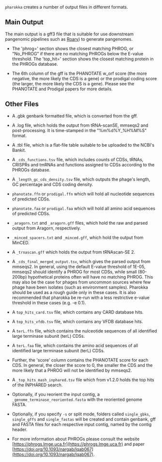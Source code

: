`pharokka` creates a number of output files in different formats.

Main Output
----------
The main output is a gff3 file that is suitable for use downstream pangenomic pipelines such as [Roary](https://sanger-pathogens.github.io/Roary/)) to generate pangenomes.

* The 'phrog=' section shows the closest matching PHROG, or "No_PHROG" if there are no matching PHROGs below the E-value threshold. The 'top_hit=' section shows the closest matching protein in the PHROGs database.

* The 6th column of the gff is the PHANOTATE w_orf score (the more negative, the more likely the CDS is a gene) or the prodigal coding score (the larger, the more likely the CDS is a gene). Please see the PHANOTATE and Prodigal papers for more details.

Other Files
------
* A .gbk genbank formatted file, which is converted from the gff. 

* A .log file, which holds the output from tRNA-scanSE, mmseqs2 and post-processing. It is time-stamped in the "%m%d%Y_%H%M%S" format.

* A .tbl file, which is a flat-file table suitable to be uploaded to the NCBI's Bankit.

* A `_cds_functions.tsv` file, which includes counts of CDSs, tRNAs, CRISPRs and tmRNAs and functions assigned to CDSs according to the PHROGs database.

* A `_length_gc_cds_density.tsv` file, which outputs the phage's length, GC percentage and CDS coding density.

* `phanotate.ffn` or `prodigal.ffn` which will hold all nucleotide sequences of predicted CDSs.

* `phanotate.faa` or `prodigal.faa` which will hold all amino acid sequences of predicted CDSs.

* `_aragorn.txt` and `_aragorn.gff` files, which hold the raw and parsed output from Aragorn, respectively.

* `_minced_spacers.txt` and `_minced.gff`, which hold the output from MinCED.

* A `_trnascan.gff` which holds the output from tRNAscan-SE 2.

* A `_cds_final_merged_output.tsv`, which gives the parsed output from mmseqs2. In general, using the default E-value threshold of 1E-05, mmseqs2 should identify a PHROG for most CDSs, while small (80-200bp) hypothetical proteins often will have no matching PHROG. This may also be the case for phages from uncommon sources where few phage have been isolates (such as environment samples).  Pharokka should be used as a rough guide only in these cases. It is also recommended that pharokka be re-run with a less restrictive e-value threshold in these cases (e.g. -e 0.1).

* A `top_hits_card.tsv` file, which contains any CARD database hits.

* A `top_hits_vfdb.tsv` file, which contains any VFDB database hits.

* A `terL.ffn` file, which contains the nulceotide sequences of all identified large terminase subunit (terL) CDSs.

* A `terL.faa` file, which contains the amino acid sequences of all identified large terminase subunit (terL) CDSs.

* Further, the 'score' column contains the PHANOTATE score for each CDS. In general, the closer the score to 0, the smaller the CDS and the more likely that a PHROG will not be identified by mmseqs2.

* A `_top_hits_mash_inphared.tsv` file which from v1.2.0 holds the top hits of the INPHARED search.

* Optionally, if you reorient the input contig, a `_genome_terminase_reoriented.fasta` with the reoriented genome FASTA.

* Optionally, if you specify `-s` or split mode, folders called `single_gbks`, `single_gffs` and `single_fastas` will be created and contain genbank, gff and FASTA files for each respective input contig, named by the contig header. 

* For more information about PHROGs please consult the website [https://phrogs.lmge.uca.fr](https://phrogs.lmge.uca.fr) and paper [https://doi.org/10.1093/nargab/lqab067](https://doi.org/10.1093/nargab/lqab067).
